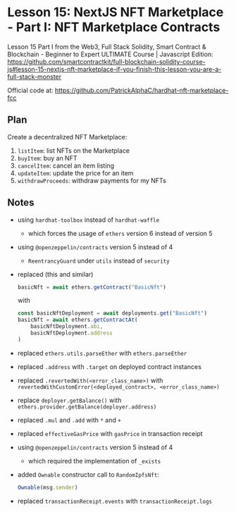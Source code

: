 # Lesson 15: NextJS NFT Marketplace - Part I: NFT Marketplace Contracts

Lesson 15 Part I from the Web3, Full Stack Solidity, Smart Contract & Blockchain - Beginner to Expert ULTIMATE
Course | Javascript Edition:
https://github.com/smartcontractkit/full-blockchain-solidity-course-js#lesson-15-nextjs-nft-marketplace-if-you-finish-this-lesson-you-are-a-full-stack-monster

Official code at:
https://github.com/PatrickAlphaC/hardhat-nft-marketplace-fcc

## Plan

Create a decentralized NFT Marketplace:

1. `listItem`: list NFTs on the Marketplace
2. `buyItem`: buy an NFT
3. `cancelItem`: cancel an item listing
4. `updateItem`: update the price for an item
5. `withdrawProceeds`: withdraw payments for my NFTs

## Notes

* using `hardhat-toolbox` instead of `hardhat-waffle`
  * which forces the usage of `ethers` version 6 instead of version 5 
* using `@openzeppelin/contracts` version 5 instead of 4
  * `ReentrancyGuard` under `utils` instead of `security`
* replaced (this and similar)
    ```javascript
    basicNft = await ethers.getContract("BasicNft")
    ```
  with
    ```javascript
    const basicNftDeployment = await deployments.get("BasicNft")
    basicNft = await ethers.getContractAt(
        basicNftDeployment.abi,
        basicNftDeployment.address
    )
    ```
* replaced `ethers.utils.parseEther` with `ethers.parseEther`
* replaced `.address` with `.target` on deployed contract instances
* replaced `.revertedWith(<error_class_name>)` with `revertedWithCustomError(<deployed_contract>, <error_class_name>)`
* replace `deployer.getBalance()` with `ethers.provider.getBalance(deployer.address)` 
* replaced `.mul` and `.add` with `*` and `+`
* replaced `effectiveGasPrice` with `gasPrice` in transaction receipt
 
* using `@openzeppelin/contracts` version 5 instead of 4
  * which required the implementation of `_exists`
* added `Ownable` constructor call to `RandomIpfsNft`:
    ```javascript
    Ownable(msg.sender)
    ```
* replaced `transactionReceipt.events` with `transactionReceipt.logs`
